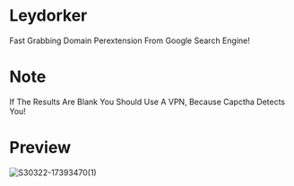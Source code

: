 # Leydorker
Fast Grabbing Domain Perextension From Google Search Engine!

# Note
If The Results Are Blank You Should Use A VPN, Because Capctha Detects You!

# Preview
![S30322-17393470(1)](https://user-images.githubusercontent.com/60416516/226880812-b01bbf0d-6161-45ce-ac90-2fa73ea9aa84.jpg)
